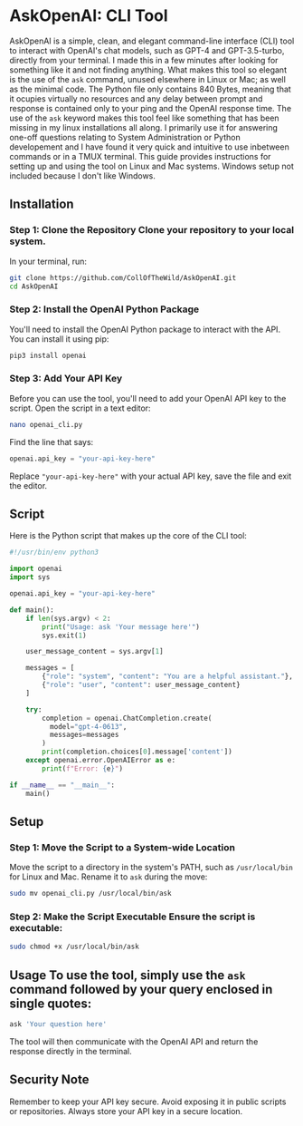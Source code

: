 # AskOpenAI: CLI Tool
AskOpenAI is a simple, clean, and elegant command-line interface (CLI) tool to interact with OpenAI's chat models, such as GPT-4 and GPT-3.5-turbo, directly from your terminal. I made this in a few minutes after looking for something like it and not finding anything. What makes this tool so elegant is the use of the `ask` command, unused elsewhere in Linux or Mac; as well as the minimal code. The Python file only contains 840 Bytes, meaning that it ocupies virtually no resources and any delay between prompt and response is contained only to your ping and the OpenAI response time. The use of the `ask` keyword makes this tool feel like something that has been missing in my linux installations all along. I primarily use it for answering one-off questions relating to System Administration or Python developement and I have found it very quick and intuitive to use inbetween commands or in a TMUX terminal. This guide provides instructions for setting up and using the tool on Linux and Mac systems. Windows setup not included because I don't like Windows.
## Installation
### Step 1: Clone the Repository Clone your repository to your local system.
In your terminal, run:
```sh
git clone https://github.com/CollOfTheWild/AskOpenAI.git
cd AskOpenAI
```
### Step 2: Install the OpenAI Python Package
You'll need to install the OpenAI Python package to interact with the API. You can install it using pip:
```sh
pip3 install openai
```
### Step 3: Add Your API Key
Before you can use the tool, you'll need to add your OpenAI API key to the script. Open the script in a text editor:
```sh
nano openai_cli.py
```
Find the line that says:
```python
openai.api_key = "your-api-key-here"
```
Replace `"your-api-key-here"` with your actual API key, save the file and exit the editor.
## Script
Here is the Python script that makes up the core of the CLI tool:
```python
#!/usr/bin/env python3

import openai
import sys

openai.api_key = "your-api-key-here"

def main():
    if len(sys.argv) < 2:
        print("Usage: ask 'Your message here'")
        sys.exit(1)

    user_message_content = sys.argv[1]

    messages = [
        {"role": "system", "content": "You are a helpful assistant."},
        {"role": "user", "content": user_message_content}
    ]

    try:
        completion = openai.ChatCompletion.create(
          model="gpt-4-0613",
          messages=messages
        )
        print(completion.choices[0].message['content'])
    except openai.error.OpenAIError as e:
        print(f"Error: {e}")

if __name__ == "__main__":
    main()

```
## Setup
### Step 1: Move the Script to a System-wide Location
Move the script to a directory in the system's PATH, such as `/usr/local/bin` for Linux and Mac. Rename it to `ask` during the move:
```sh
sudo mv openai_cli.py /usr/local/bin/ask
```
### Step 2: Make the Script Executable Ensure the script is executable:
```sh
sudo chmod +x /usr/local/bin/ask
```
## Usage To use the tool, simply use the `ask` command followed by your query enclosed in single quotes:
```sh
ask 'Your question here'
```
The tool will then communicate with the OpenAI API and return the response directly in the terminal.

## Security Note
Remember to keep your API key secure. Avoid exposing it in public scripts or repositories. Always store your API key in a secure location.
